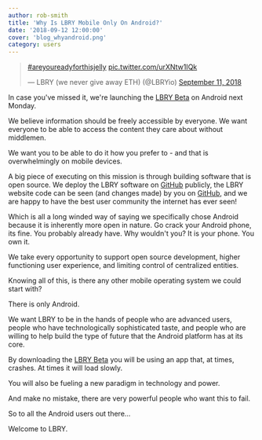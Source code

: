 ```yaml
---
author: rob-smith
title: 'Why Is LBRY Mobile Only On Android?'
date: '2018-09-12 12:00:00'
cover: 'blog_whyandroid.png'
category: users
---
```


> [#areyoureadyforthisjelly](https://twitter.com/hashtag/areyoureadyforthisjelly) [pic.twitter.com/urXNtw1IQk](https://t.co/urXNtw1IQk)
>
> — LBRY (we never give away ETH) (@LBRYio) [September 11, 2018](https://twitter.com/lbrycom/status/1039532032781635586)

In case you've missed it, we're launching the [LBRY Beta](/get?auto=1) on Android next Monday.

We believe information should be freely accessible by everyone. We want everyone to be able to access the content they care about without middlemen.

We want you to be able to do it how you prefer to - and that is overwhelmingly on mobile devices.

A big piece of executing on this mission is through building software that is open source. We deploy the LBRY software on [GitHub](https://github.com/lbryio) publicly, the LBRY website code can be seen (and changes made) by you on [GitHub](https://github.com/lbryio/lbry.com), and we are happy to have the best user community the internet has ever seen!

Which is all a long winded way of saying we specifically chose Android because it is inherently more open in nature. Go crack your Android phone, its fine. You probably already have. Why wouldn't you? It is your phone. You own it.

We take every opportunity to support open source development, higher functioning user experience, and limiting control of centralized entities.

Knowing all of this, is there any other mobile operating system we could start with?

There is only Android.

We want LBRY to be in the hands of people who are advanced users, people who have technologically sophisticated taste, and people who are willing to help build the type of future that the Android platform has at its core.

By downloading the [LBRY Beta](/get?auto=1) you will be using an app that, at times, crashes. At times it will load slowly.

You will also be fueling a new paradigm in technology and power.

And make no mistake, there are very powerful people who want this to fail.

So to all the Android users out there...

Welcome to LBRY.
